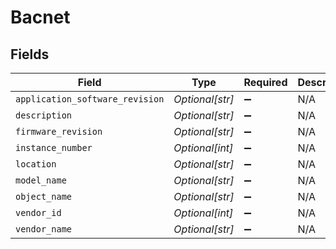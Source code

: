# Bacnet


## Fields

| Field                           | Type                            | Required                        | Description                     |
| ------------------------------- | ------------------------------- | ------------------------------- | ------------------------------- |
| `application_software_revision` | *Optional[str]*                 | :heavy_minus_sign:              | N/A                             |
| `description`                   | *Optional[str]*                 | :heavy_minus_sign:              | N/A                             |
| `firmware_revision`             | *Optional[str]*                 | :heavy_minus_sign:              | N/A                             |
| `instance_number`               | *Optional[int]*                 | :heavy_minus_sign:              | N/A                             |
| `location`                      | *Optional[str]*                 | :heavy_minus_sign:              | N/A                             |
| `model_name`                    | *Optional[str]*                 | :heavy_minus_sign:              | N/A                             |
| `object_name`                   | *Optional[str]*                 | :heavy_minus_sign:              | N/A                             |
| `vendor_id`                     | *Optional[int]*                 | :heavy_minus_sign:              | N/A                             |
| `vendor_name`                   | *Optional[str]*                 | :heavy_minus_sign:              | N/A                             |